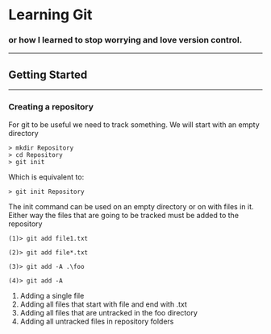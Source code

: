 # Learning Git
### or how I learned to stop worrying and love version control.
---
## Getting Started
---
### Creating a repository
For git to be useful we need to track something.
We will start with an empty directory

```
> mkdir Repository
> cd Repository
> git init
```
Which is equivalent to:
```
> git init Repository
```
The init command can be used on an empty directory or on with files in it. Either way
the files that are going to be tracked must be added to the repository
```
(1)> git add file1.txt

(2)> git add file*.txt

(3)> git add -A .\foo

(4)> git add -A
```
  1. Adding a single file
  2. Adding all files that start with file and end with .txt
  3. Adding all files that are untracked in the foo directory
  4. Adding all untracked files in repository folders

  
